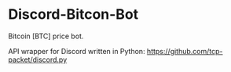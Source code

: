 # Discord-Bitcon-Bot
Bitcoin [BTC] price bot. 

API wrapper for Discord written in Python:
https://github.com/tcp-packet/discord.py
